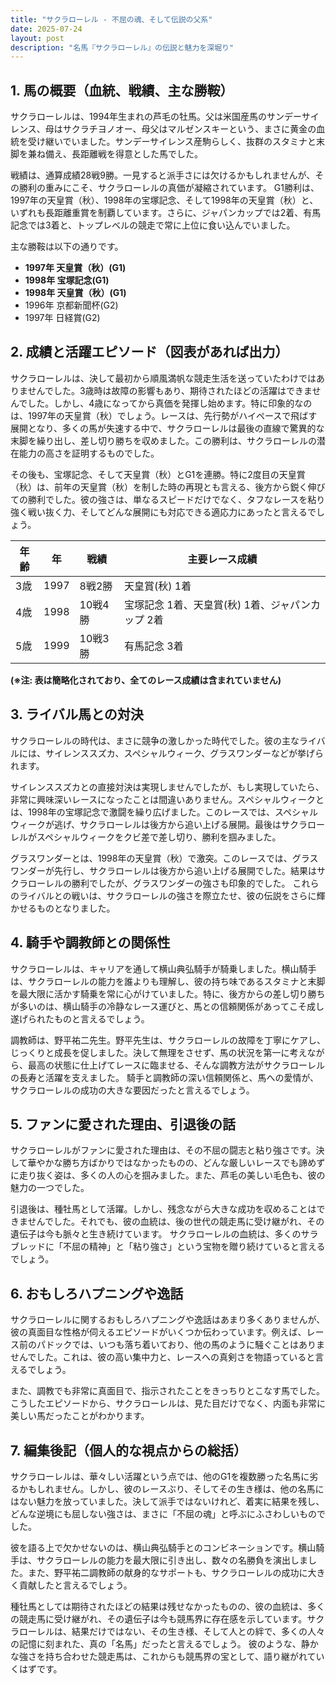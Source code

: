 ```yaml
---
title: "サクラローレル - 不屈の魂、そして伝説の父系"
date: 2025-07-24
layout: post
description: "名馬『サクラローレル』の伝説と魅力を深堀り"
---
```


## 1. 馬の概要（血統、戦績、主な勝鞍）

サクラローレルは、1994年生まれの芦毛の牡馬。父は米国産馬のサンデーサイレンス、母はサクラチヨノオー、母父はマルゼンスキーという、まさに黄金の血統を受け継いでいました。サンデーサイレンス産駒らしく、抜群のスタミナと末脚を兼ね備え、長距離戦を得意とした馬でした。

戦績は、通算成績28戦9勝。一見すると派手さには欠けるかもしれませんが、その勝利の重みにこそ、サクラローレルの真価が凝縮されています。  G1勝利は、1997年の天皇賞（秋）、1998年の宝塚記念、そして1998年の天皇賞（秋）と、いずれも長距離重賞を制覇しています。さらに、ジャパンカップでは2着、有馬記念では3着と、トップレベルの競走で常に上位に食い込んでいました。

主な勝鞍は以下の通りです。

* **1997年 天皇賞（秋）(G1)**
* **1998年 宝塚記念(G1)**
* **1998年 天皇賞（秋）(G1)**
* 1996年 京都新聞杯(G2)
* 1997年 日経賞(G2)


## 2. 成績と活躍エピソード（図表があれば出力）

サクラローレルは、決して最初から順風満帆な競走生活を送っていたわけではありませんでした。3歳時は故障の影響もあり、期待されたほどの活躍はできませんでした。しかし、4歳になってから真価を発揮し始めます。特に印象的なのは、1997年の天皇賞（秋）でしょう。レースは、先行勢がハイペースで飛ばす展開となり、多くの馬が失速する中で、サクラローレルは最後の直線で驚異的な末脚を繰り出し、差し切り勝ちを収めました。この勝利は、サクラローレルの潜在能力の高さを証明するものでした。

その後も、宝塚記念、そして天皇賞（秋）とG1を連勝。特に2度目の天皇賞（秋）は、前年の天皇賞（秋）を制した時の再現とも言える、後方から鋭く伸びての勝利でした。彼の強さは、単なるスピードだけでなく、タフなレースを粘り強く戦い抜く力、そしてどんな展開にも対応できる適応力にあったと言えるでしょう。

| 年齢 | 年 | 戦績 | 主要レース成績 |
|---|---|---|---|
| 3歳 | 1997 | 8戦2勝 | 天皇賞(秋) 1着 |
| 4歳 | 1998 | 10戦4勝 | 宝塚記念 1着、天皇賞(秋) 1着、ジャパンカップ 2着 |
| 5歳 | 1999 | 10戦3勝 | 有馬記念 3着 |

**(※注: 表は簡略化されており、全てのレース成績は含まれていません)**


## 3. ライバル馬との対決

サクラローレルの時代は、まさに競争の激しかった時代でした。彼の主なライバルには、サイレンススズカ、スペシャルウィーク、グラスワンダーなどが挙げられます。

サイレンススズカとの直接対決は実現しませんでしたが、もし実現していたら、非常に興味深いレースになったことは間違いありません。スペシャルウィークとは、1998年の宝塚記念で激闘を繰り広げました。このレースでは、スペシャルウィークが逃げ、サクラローレルは後方から追い上げる展開。最後はサクラローレルがスペシャルウィークをクビ差で差し切り、勝利を掴みました。

グラスワンダーとは、1998年の天皇賞（秋）で激突。このレースでは、グラスワンダーが先行し、サクラローレルは後方から追い上げる展開でした。結果はサクラローレルの勝利でしたが、グラスワンダーの強さも印象的でした。  これらのライバルとの戦いは、サクラローレルの強さを際立たせ、彼の伝説をさらに輝かせるものとなりました。


## 4. 騎手や調教師との関係性

サクラローレルは、キャリアを通して横山典弘騎手が騎乗しました。横山騎手は、サクラローレルの能力を誰よりも理解し、彼の持ち味であるスタミナと末脚を最大限に活かす騎乗を常に心がけていました。特に、後方からの差し切り勝ちが多いのは、横山騎手の冷静なレース運びと、馬との信頼関係があってこそ成し遂げられたものと言えるでしょう。

調教師は、野平祐二先生。野平先生は、サクラローレルの故障を丁寧にケアし、じっくりと成長を促しました。決して無理をさせず、馬の状況を第一に考えながら、最高の状態に仕上げてレースに臨ませる、そんな調教方法がサクラローレルの長寿と活躍を支えました。  騎手と調教師の深い信頼関係と、馬への愛情が、サクラローレルの成功の大きな要因だったと言えるでしょう。


## 5. ファンに愛された理由、引退後の話

サクラローレルがファンに愛された理由は、その不屈の闘志と粘り強さです。決して華やかな勝ち方ばかりではなかったものの、どんな厳しいレースでも諦めずに走り抜く姿は、多くの人の心を掴みました。また、芦毛の美しい毛色も、彼の魅力の一つでした。

引退後は、種牡馬として活躍。しかし、残念ながら大きな成功を収めることはできませんでした。それでも、彼の血統は、後の世代の競走馬に受け継がれ、その遺伝子は今も脈々と生き続けています。  サクラローレルの血統は、多くのサラブレッドに「不屈の精神」と「粘り強さ」という宝物を贈り続けていると言えるでしょう。


## 6. おもしろハプニングや逸話

サクラローレルに関するおもしろハプニングや逸話はあまり多くありませんが、彼の真面目な性格が伺えるエピソードがいくつか伝わっています。例えば、レース前のパドックでは、いつも落ち着いており、他の馬のように騒ぐことはありませんでした。これは、彼の高い集中力と、レースへの真剣さを物語っていると言えるでしょう。

また、調教でも非常に真面目で、指示されたことをきっちりとこなす馬でした。  こうしたエピソードから、サクラローレルは、見た目だけでなく、内面も非常に美しい馬だったことがわかります。


## 7. 編集後記（個人的な視点からの総括）

サクラローレルは、華々しい活躍という点では、他のG1を複数勝った名馬に劣るかもしれません。しかし、彼のレースぶり、そしてその生き様は、他の名馬にはない魅力を放っていました。決して派手ではないけれど、着実に結果を残し、どんな逆境にも屈しない強さは、まさに「不屈の魂」と呼ぶにふさわしいものでした。

彼を語る上で欠かせないのは、横山典弘騎手とのコンビネーションです。横山騎手は、サクラローレルの能力を最大限に引き出し、数々の名勝負を演出しました。また、野平祐二調教師の献身的なサポートも、サクラローレルの成功に大きく貢献したと言えるでしょう。

種牡馬としては期待されたほどの結果は残せなかったものの、彼の血統は、多くの競走馬に受け継がれ、その遺伝子は今も競馬界に存在感を示しています。サクラローレルは、結果だけではない、その生き様、そして人との絆で、多くの人々の記憶に刻まれた、真の「名馬」だったと言えるでしょう。  彼のような、静かな強さを持ち合わせた競走馬は、これからも競馬界の宝として、語り継がれていくはずです。
